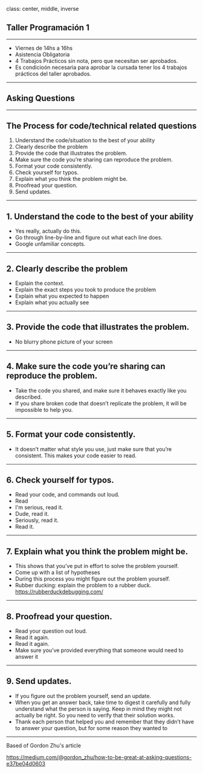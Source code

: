 class: center, middle, inverse

## Taller Programación 1
--- 
- Viernes de 14hs a 16hs
- Asistencia Obligatoria
- 4 Trabajos Prácticos sin nota, pero que necesitan ser aprobados.
- Es condicioón necesaria para aprobar la cursada tener los 4 trabajos prácticos del taller aprobados.


---
## Asking Questions

---

## The Process for code/technical related questions

1. Understand the code/situation to the best of your ability
2. Clearly describe the problem
3. Provide the code that illustrates the problem.
4. Make sure the code you’re sharing can reproduce the problem.
5. Format your code consistently.
6. Check yourself for typos.
7. Explain what you think the problem might be.
8. Proofread your question.
9. Send updates.

---

## 1. Understand the code to the best of your ability

- Yes really, actually do this.
- Go through line-by-line and figure out what each line does.
- Google unfamiliar concepts.

---

## 2. Clearly describe the problem

- Explain the context.
- Explain the exact steps you took to produce the problem
- Explain what you expected to happen
- Explain what you actually see

---

## 3. Provide the code that illustrates the problem.

- No blurry phone picture of your screen

---

## 4. Make sure the code you’re sharing can reproduce the problem.

- Take the code you shared, and make sure it behaves exactly like you described.
- If you share broken code that doesn’t replicate the problem, it will be impossible to help you.

---

## 5. Format your code consistently.

- It doesn’t matter what style you use, just make sure that you’re consistent. This makes your code easier to read.

---

## 6. Check yourself for typos.

- Read your code, and commands out loud.
- Read
- I'm serious, read it.
- Dude, read it.
- Seriously, read it.
- Read it.

---

## 7. Explain what you think the problem might be.

- This shows that you’ve put in effort to solve the problem yourself.
- Come up with a list of hypotheses
- During this process you might figure out the problem yourself.
- Rubber ducking: explain the problem to a rubber duck.
  https://rubberduckdebugging.com/
--- 

## 8. Proofread your question.

- Read your question out loud.
- Read it again.
- Read it again.
- Make sure you’ve provided everything that someone would need to answer it

---

## 9. Send updates.

- If you figure out the problem yourself, send an update.
- When you get an answer back, take time to digest it carefully and fully understand what the person is saying. Keep in mind they might not actually be right. So you need to verify that their solution works.
- Thank each person that helped you and remember that they didn’t have to answer your question, but for some reason they wanted to


---

Based of Gordon Zhu's article

https://medium.com/@gordon_zhu/how-to-be-great-at-asking-questions-e37be04d0603


